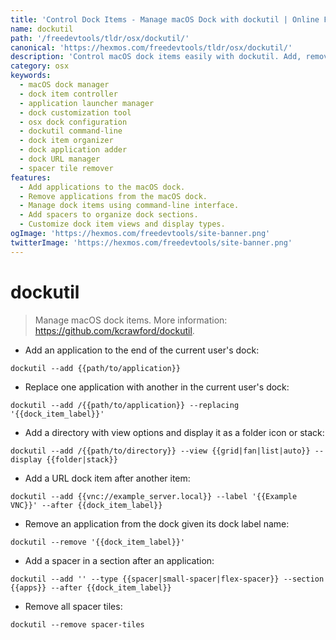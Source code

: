 ```yaml
---
title: 'Control Dock Items - Manage macOS Dock with dockutil | Online Free DevTools by Hexmos'
name: dockutil
path: '/freedevtools/tldr/osx/dockutil/'
canonical: 'https://hexmos.com/freedevtools/tldr/osx/dockutil/'
description: 'Control macOS dock items easily with dockutil. Add, remove, and organize applications, directories, and URLs in your dock. Free online tool, no registration required.'
category: osx
keywords:
  - macOS dock manager
  - dock item controller
  - application launcher manager
  - dock customization tool
  - osx dock configuration
  - dockutil command-line
  - dock item organizer
  - dock application adder
  - dock URL manager
  - spacer tile remover
features:
  - Add applications to the macOS dock.
  - Remove applications from the macOS dock.
  - Manage dock items using command-line interface.
  - Add spacers to organize dock sections.
  - Customize dock item views and display types.
ogImage: 'https://hexmos.com/freedevtools/site-banner.png'
twitterImage: 'https://hexmos.com/freedevtools/site-banner.png'
---
```


# dockutil

> Manage macOS dock items.
> More information: <https://github.com/kcrawford/dockutil>.

- Add an application to the end of the current user's dock:

`dockutil --add {{path/to/application}}`

- Replace one application with another in the current user's dock:

`dockutil --add /{{path/to/application}} --replacing '{{dock_item_label}}'`

- Add a directory with view options and display it as a folder icon or stack:

`dockutil --add /{{path/to/directory}} --view {{grid|fan|list|auto}} --display {{folder|stack}}`

- Add a URL dock item after another item:

`dockutil --add {{vnc://example_server.local}} --label '{{Example VNC}}' --after {{dock_item_label}}`

- Remove an application from the dock given its dock label name:

`dockutil --remove '{{dock_item_label}}'`

- Add a spacer in a section after an application:

`dockutil --add '' --type {{spacer|small-spacer|flex-spacer}} --section {{apps}} --after {{dock_item_label}}`

- Remove all spacer tiles:

`dockutil --remove spacer-tiles`
